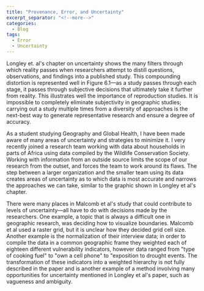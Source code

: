 ```yaml
---
title: "Provenance, Error, and Uncertainty"
excerpt_separator: "<!--more-->"
categories:
  - Blog
tags:
  - Error
  - Uncertainty
---
```


Longley et. al's chapter on uncertainty shows the many filters through which reality passes when researchers attempt to distill questions, observations, and findings into a published study. This compounding distortion is represented well in Figure 6.1––as a study passes through each stage, it passes through subjective decisions that ultimately take it further from reality. This illustrates well the importance of reproduction studies. It is impossible to completely eliminate subjectivity in geographic studies; carrying out a study multiple times from a diversity of approaches is the next-best way to generate representative research and ensure a degree of accuracy.

As a student studying Geography and Global Health, I have been made aware of many areas of uncertainty and strategies to minimize it. I very recently joined a research team working with data about households in parts of Africa using data compiled by the Wildlife Conservation Society. Working with information from an outside source limits the scope of our research from the outset, and forces the team to work around its flaws. The step between a larger organization and the smaller team using its data creates areas of uncertainty as to which data is most accurate and narrows the approaches we can take, similar to the graphic shown in Longley et al's chapter. 

There were many places in Malcomb et al's study that could contribute to levels of uncertainty––all have to do with decisions made by the researchers. One example, a topic that is always a difficult one in geographic research, was deciding how to visualize boundaries. Malcomb et al used a raster grid, but it is unclear how they decided grid cell size. Another example is the normalization of their interview data; in order to compile the data in a common geographic frame they weighted each of eighteen different vulnerability indicators, however data ranged from "type of cooking fuel" to "own a cell phone" to "exposition to drought events. The transformation of these indicators into a weighted hierarchy is not fully described in the paper and is another example of a method involving many opportunities for uncertainty mentioned in Longley et al's paper, such as vagueness and ambiguity.